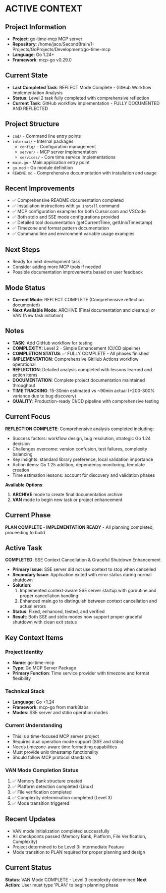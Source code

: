 # ACTIVE CONTEXT

## Project Information
- **Project**: go-time-mcp MCP server
- **Repository**: /home/jaco/SecondBrain/1-Projects/GoProjects/Development/go-time-mcp
- **Language**: Go 1.24+
- **Framework**: mcp-go v0.29.0

## Current State
- **Last Completed Task**: REFLECT Mode Complete - GitHub Workflow Implementation Analysis
- **Status**: Level 2 task fully completed with comprehensive reflection
- **Current Task**: GitHub workflow implementation - FULLY DOCUMENTED AND REFLECTED

## Project Structure
- `cmd/` - Command line entry points
- `internal/` - Internal packages
  - `config/` - Configuration management
  - `server/` - MCP server implementation
  - `services/` - Core time service implementations
- `main.go` - Main application entry point
- `go.mod` - Go module definition
- `README.md` - Comprehensive documentation with installation and usage

## Recent Improvements
- ✅ Comprehensive README documentation completed
- ✅ Installation instructions with `go install` command
- ✅ MCP configuration examples for both Cursor.com and VSCode
- ✅ Both stdio and SSE mode configurations provided
- ✅ Detailed tool documentation (getCurrentTime, getUnixTimestamp)
- ✅ Timezone and format pattern documentation
- ✅ Command line and environment variable usage examples

## Next Steps
- Ready for next development task
- Consider adding more MCP tools if needed
- Possible documentation improvements based on user feedback

## Mode Status
- **Current Mode**: REFLECT COMPLETE (Comprehensive reflection documented)
- **Next Available Mode**: ARCHIVE (Final documentation and cleanup) or VAN (New task initiation)

## Notes
- **TASK**: Add GitHub workflow for testing
- **COMPLEXITY**: Level 2 - Simple Enhancement (CI/CD pipeline)
- **COMPLETION STATUS**: ✅ FULLY COMPLETE - All phases finished
- **IMPLEMENTATION**: Comprehensive GitHub Actions workflow operational
- **REFLECTION**: Detailed analysis completed with lessons learned and action items
- **DOCUMENTATION**: Complete project documentation maintained throughout
- **TIME TRACKING**: 15-30min estimated vs ~90min actual (+200-300% variance due to bug discovery)
- **QUALITY**: Production-ready CI/CD pipeline with comprehensive testing

## Current Focus
**REFLECTION COMPLETE**: Comprehensive analysis completed including:
- Success factors: workflow design, bug resolution, strategic Go 1.24 decision
- Challenges overcome: version confusion, test failures, complexity balancing  
- Key insights: standard library preference, local validation importance
- Action items: Go 1.25 addition, dependency monitoring, template creation
- Time estimation lessons: account for discovery and validation phases

**Available Options**: 
1. **ARCHIVE** mode to create final documentation archive
2. **VAN** mode to begin new task or project enhancement

## Current Phase
**PLAN COMPLETE - IMPLEMENTATION READY** - All planning completed, proceeding to build

## Active Task
**COMPLETED**: SSE Context Cancellation & Graceful Shutdown Enhancement
- **Primary Issue**: SSE server did not use context to stop when cancelled
- **Secondary Issue**: Application exited with error status during normal shutdown
- **Solution**: 
  1. Implemented context-aware SSE server startup with goroutine and proper cancellation handling
  2. Enhanced main.go to distinguish between context cancellation and actual errors
- **Status**: Fixed, enhanced, tested, and verified
- **Result**: Both SSE and stdio modes now support proper graceful shutdown with clean exit status

## Key Context Items

### Project Identity
- **Name**: go-time-mcp
- **Type**: Go MCP Server Package
- **Primary Function**: Time service provider with timezone and format flexibility

### Technical Stack
- **Language**: Go +1.24
- **Framework**: mcp-go from mark3labs
- **Modes**: SSE server and stdio operation modes

### Current Understanding
- This is a time-focused MCP server project
- Requires dual operation mode support (SSE and stdio)
- Needs timezone-aware time formatting capabilities
- Must provide unix timestamp functionality
- Should follow MCP protocol standards

### VAN Mode Completion Status
1. ✅ Memory Bank structure created
2. ✅ Platform detection completed (Linux)
3. ✅ File verification completed
4. ✅ Complexity determination completed (Level 3)
5. ✅ Mode transition triggered

## Recent Updates
- VAN mode initialization completed successfully
- All checkpoints passed (Memory Bank, Platform, File Verification, Complexity)
- Project determined to be Level 3: Intermediate Feature
- Mode transition to PLAN required for proper planning and design

## Current Status
**Status**: VAN Mode COMPLETE - Level 3 complexity determined
**Next Action**: User must type 'PLAN' to begin planning phase 